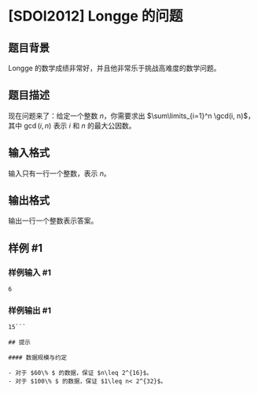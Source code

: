 # [SDOI2012] Longge 的问题

## 题目背景

Longge 的数学成绩非常好，并且他非常乐于挑战高难度的数学问题。

## 题目描述

现在问题来了：给定一个整数 $n$，你需要求出 $\sum\limits_{i=1}^n \gcd(i, n)$，其中 $\gcd(i, n)$ 表示 $i$ 和 $n$ 的最大公因数。  

## 输入格式

输入只有一行一个整数，表示 $n$。

## 输出格式

输出一行一个整数表示答案。

## 样例 #1

### 样例输入 #1
```
6
```

### 样例输出 #1

```
15```

## 提示

#### 数据规模与约定

- 对于 $60\% $ 的数据，保证 $n\leq 2^{16}$。
- 对于 $100\% $ 的数据，保证 $1\leq n< 2^{32}$。
